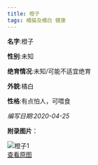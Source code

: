 ```yaml
---
title: 橙子
tags: 橘猫及橘白 健康 
---
```


**名字**:橙子

**性别**:未知

**绝育情况**:未知/可能不适宜绝育

**外貌**:橘白

**性格**:有点怕人，可喂食

*编写日期:2020-04-25*

**附录图片**：

![橙子1](http://q9a0pgz83.bkt.clouddn.com/cats/m_橙子1.jpg)    
[查看原图](http://q9a0pgz83.bkt.clouddn.com/cats/l_橙子1.jpg)    
